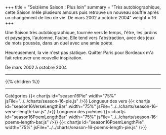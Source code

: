 +++
title = "Seizième Saison : Plus loin"
summary = "Très autobiographique, cette Saison mêle plusieurs amours puis retrouve un nouveau souffle après un changement de lieu de vie. De mars 2002 à octobre 2004"
weight = 16
+++

Une Saison très autobiographique, tournée vers le temps, l'être, les jardins et paysages, l'automne, l'aube. Elle tend vers l'abstraction, avec des jeux de mots poussés, dans un duel avec une amie poète.

Heureusement, la vie n'est pas statique. Quitter Paris pour Bordeaux m'a fait retrouver une nouvelle inspiration.

De mars 2002 à octobre 2004

---
{{% children  %}}

---
Catégories
{{< chartjs id="season16Pie" width="75%" jsFile="../../charts/season-16-pie.js" />}}
Longueur des vers
{{< chartjs id="season16VerseLengthBar" width="75%" jsFile="../../charts/season-16-verse-length-bar.js" />}}
Longueur des poèmes
{{< chartjs id="season16PoemLengthBar" width="75%" jsFile="../../charts/season-16-poems-length-bar.js" />}}
{{< chartjs id="season16PoemLengthPie" width="75%" jsFile="../../charts/season-16-poems-length-pie.js" />}}
